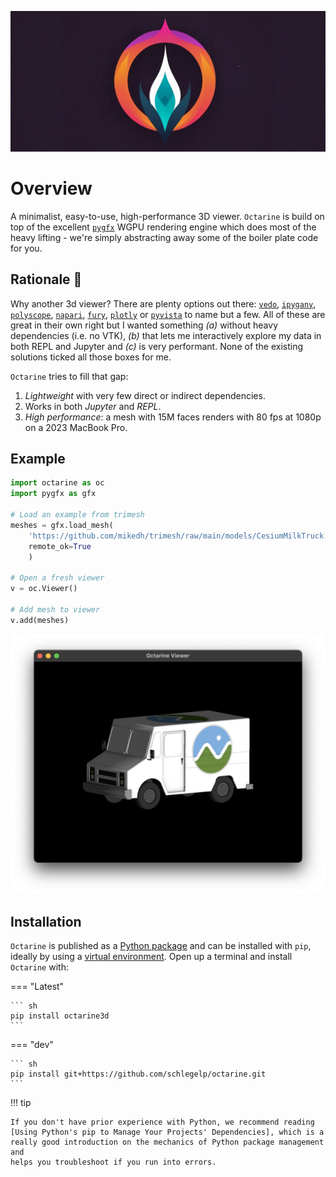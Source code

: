 ![banner](_static/octarine_logo_banner.png)

# Overview
A minimalist, easy-to-use, high-performance 3D viewer. `Octarine` is build on top of the excellent
[`pygfx`](https://github.com/pygfx/pygfx) WGPU rendering engine which does most of the heavy lifting - we're simply
abstracting away some of the boiler plate code for you.

## Rationale :thought_balloon:
Why another 3d viewer? There are plenty options out there:
[`vedo`](https://github.com/marcomusy/vedo), [`ipygany`](https://github.com/jupyter-widgets-contrib/ipygany), [`polyscope`](https://github.com/nmwsharp/polyscope), [`napari`](https://github.com/napari/napari), [`fury`](https://github.com/fury-gl/fury), [`plotly`](https://github.com/plotly/plotly.py) or [`pyvista`](https://github.com/pyvista/pyvista) to name but a few. All of these are great in their own right but I wanted something *(a)* without heavy dependencies (i.e. no VTK), *(b)* that lets me interactively explore my data in both REPL and Jupyter and *(c)* is very performant. None of the existing solutions ticked all those boxes for me.

`Octarine` tries to fill that gap:

1. _Lightweight_ with very few direct or indirect dependencies.
2. Works in both _Jupyter_ and _REPL_.
3. _High performance_: a mesh with 15M faces renders with 80 fps at 1080p on a 2023 MacBook Pro.

## Example

```python
import octarine as oc
import pygfx as gfx

# Load an example from trimesh
meshes = gfx.load_mesh(
    'https://github.com/mikedh/trimesh/raw/main/models/CesiumMilkTruck.glb',
    remote_ok=True
    )

# Open a fresh viewer
v = oc.Viewer()

# Add mesh to viewer
v.add(meshes)
```

![example](_static/milktruck_example.png)

## Installation

`Octarine` is published as a [Python package] and can be installed with
`pip`, ideally by using a [virtual environment]. Open up a terminal and install
`Octarine` with:

=== "Latest"

    ``` sh
    pip install octarine3d
    ```

=== "dev"

    ``` sh
    pip install git+https://github.com/schlegelp/octarine.git
    ```

!!! tip

    If you don't have prior experience with Python, we recommend reading
    [Using Python's pip to Manage Your Projects' Dependencies], which is a
    really good introduction on the mechanics of Python package management and
    helps you troubleshoot if you run into errors.

  [Python package]: https://pypi.org/project/octarine3d/
  [virtual environment]: https://realpython.com/what-is-pip/#using-pip-in-a-python-virtual-environment
  [semantic versioning]: https://semver.org/
  [upgrade to the next major version]: upgrade.md
  [Markdown]: https://python-markdown.github.io/
  [Pygments]: https://pygments.org/
  [Python Markdown Extensions]: https://facelessuser.github.io/pymdown-extensions/
  [Using Python's pip to Manage Your Projects' Dependencies]: https://realpython.com/what-is-pip/